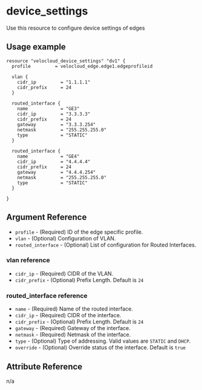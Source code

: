 # device_settings

Use this resource to configure device settings of edges

## Usage example

```hcl
resource "velocloud_device_settings" "dv1" {
  profile         = velocloud_edge.edge1.edgeprofileid

  vlan {
    cidr_ip         = "1.1.1.1"
    cidr_prefix     = 24
  }

  routed_interface {
    name            = "GE3"
    cidr_ip         = "3.3.3.3"
    cidr_prefix     = 24
    gateway         = "3.3.3.254"
    netmask         = "255.255.255.0"
    type            = "STATIC"
  }

  routed_interface {
    name            = "GE4"
    cidr_ip         = "4.4.4.4"
    cidr_prefix     = 24
    gateway         = "4.4.4.254"
    netmask         = "255.255.255.0"
    type            = "STATIC"
  }

}
```

## Argument Reference

* `profile` - (Required) ID of the edge specific profile.
* `vlan` - (Optional) Configuration of VLAN.
* `routed_interface` - (Optional) List of configuration for Routed Interfaces.

### vlan reference
* `cidr_ip` - (Required) CIDR of the VLAN.
* `cidr_prefix` - (Optional) Prefix Length. Default is `24`

### routed_interface reference
* `name` - (Required) Name of the routed interface.
* `cidr_ip` - (Required) CIDR of the interface.
* `cidr_prefix` - (Optional) Prefix Length. Default is `24`
* `gateway` - (Required) Gateway of the interface.
* `netmask` - (Required) Netmask of the interface.
* `type` - (Optional) Type of addressing. Valid values are `STATIC` and `DHCP`.
* `override` - (Optional) Override status of the interface. Default is `true`


## Attribute Reference

n/a